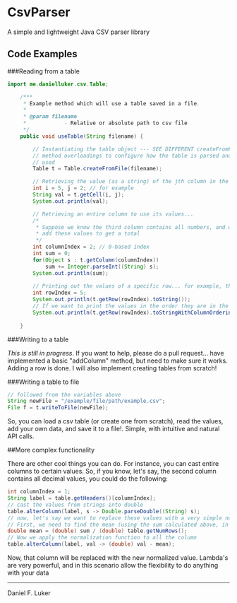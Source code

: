# CsvParser
A simple and lightweight Java CSV parser library

## Code Examples

###Reading from a table

```java
import me.danielluker.csv.Table;

	/***
	 * Example method which will use a table saved in a file.
	 *
	 * @param filename
	 *            - Relative or absolute path to csv file
	 */
	public void useTable(String filename) {

		// Instantiating the table object --- SEE DIFFERENT createFromFile
		// method overloadings to configure how the table is parsed and can be
		// used
		Table t = Table.createFromFile(filename);

		// Retrieving the value (as a string) of the jth column in the ith row
		int i = 5, j = 2; // for example
		String val = t.getCell(i, j);
		System.out.println(val);

		// Retrieving an entire column to use its values...
		/*
		 * Suppose we know the third column contains all numbers, and we want to
		 * add these values to get a total
		 */
		int columnIndex = 2; // 0-based index
		int sum = 0;
		for(Object s : t.getColumn(columnIndex))
			sum += Integer.parseInt((String) s);
		System.out.println(sum);
		
		// Printing out the values of a specific row... for example, the 6th row
		int rowIndex = 5;
		System.out.println(t.getRow(rowIndex).toString());
		// If we want to print the values in the order they are in the file, we do:
		System.out.println(t.getRow(rowIndex).toStringWithColumnOrdering(",")); // or we can provide any delimiter
		
	}
```
	
###Writing to a table
	
*This is still in progress*. If you want to help, please do a pull request... have implemented a basic "addColumn" method, but need to make sure it works. Adding a row is done.
I will also implement creating tables from scratch!
	
###Writing a table to file

```java
// followed from the variables above
String newFile = "/example/file/path/example.csv";
File f = t.writeToFile(newFile);
```

So, you can load a csv table (or create one from scratch), read the values, add your own data, and save it to a file!. Simple, with intuitive and natural API calls.

##More complex functionality

There are other cool things you can do. For instance, you can cast entire columns to certain values.
So, if you know, let's say, the second column contains all decimal values, you could do the following:

```java
int columnIndex = 1;
String label = table.getHeaders()[columnIndex];
// cast the values from strings into double
table.alterColumn(label, s -> Double.parseDouble((String) s);
// now, let's say we want to replace these values with a very simple normalized value: the difference from the mean
// First, we need to find the mean (using the sum calculated above, in the Reading section)
double mean = (double) sum / (double) table.getNumRows();
// Now we apply the normalization function to all the column
table.alterColumn(label, val -> (double) val - mean);
```
Now, that column will be replaced with the new normalized value. Lambda's are very powerful, and in this scenario allow the flexibility to do anything with your data



___
Daniel F. Luker 
	
